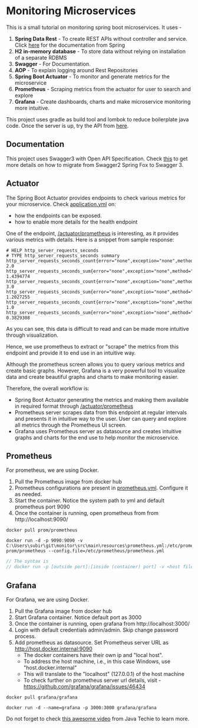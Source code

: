 # Monitoring Microservices

This is a small tutorial on monitoring spring boot microservices. It uses -
1. **Spring Data Rest** - To create REST APIs without controller and service. Click [here](https://docs.spring.io/spring-data/rest/docs/current/reference/html) for the documentation from Spring
2. **H2 in-memory database** - To store data without relying on installation of a separate RDBMS
3. **Swagger** - For Documentation.
4. **AOP** - To explain logging around Rest Repositories
5. **Spring Boot Actuator** - To monitor and generate metrics for the microservice
6. **Prometheus** - Scraping metrics from the actuator for user to search and explore
7. **Grafana** - Create dashboards, charts and make microservice monitoring more intuitive.

This project uses gradle as build tool and lombok to reduce boilerplate java code. Once the server is up, try the API from [here](http://localhost:8080/swagger-ui/index.html).

## Documentation
This project uses Swagger3 with Open API Specification. Check [this](https://springdoc.org/#migrating-from-springfox) to get more details on how to migrate from Swagger2 Spring Fox to Swagger 3.

## Actuator
The Spring Boot Actuator provides endpoints to check various metrics for your microservice. Check [application.yml](src/main/resources/application.yml) on:
* how the endpoints can be exposed.
* how to enable more details for the health endpoint

One of the endpoint, [/actuator/prometheus](http://localhost:8080/actuator/prometheus) is interesting, as it provides various metrics with details. Here is a snippet from sample response:
```textmate
# HELP http_server_requests_seconds  
# TYPE http_server_requests_seconds summary
http_server_requests_seconds_count{error="none",exception="none",method="GET",outcome="SUCCESS",status="200",uri="/actuator/prometheus",} 2.0
http_server_requests_seconds_sum{error="none",exception="none",method="GET",outcome="SUCCESS",status="200",uri="/actuator/prometheus",} 1.4394774
http_server_requests_seconds_count{error="none",exception="none",method="POST",outcome="SUCCESS",status="201",uri="/student",} 3.0
http_server_requests_seconds_sum{error="none",exception="none",method="POST",outcome="SUCCESS",status="201",uri="/student",} 1.2027255
http_server_requests_seconds_count{error="none",exception="none",method="GET",outcome="SUCCESS",status="200",uri="/student",} 1.0
http_server_requests_seconds_sum{error="none",exception="none",method="GET",outcome="SUCCESS",status="200",uri="/student",} 0.3829308
```
As you can see, this data is difficult to read and can be made more intuitive through visualization.

Hence, we use prometheus to extract or "scrape" the metrics from this endpoint and provide it to end use in an intuitive way.

Although the prometheus screen allows you to query various metrics and create basic graphs. However, Grafana is a very powerful tool to visualize data and create beautiful graphs and charts to make monitoring easier.

Therefore, the overall workflow is:
* Spring Boot Actuator generating the metrics and making them available in required format through [/actuator/prometheus](http://localhost:8080/actuator/prometheus)
* Prometheus server scrapes data from this endpoint at regular intervals and presents it in intuitive way to the user. User can query and explore all metrics through the Prometheus UI screen.
* Grafana uses Prometheus server as datasource and creates intuitive graphs and charts for the end use to help monitor the microservice.

## Prometheus
For prometheus, we are using Docker.
1. Pull the Prometheus image from docker hub
2. Prometheus configurations are present in [prometheus.yml](src/main/resources/prometheus.yml). Configure it as needed.
3. Start the container. Notice the system path to yml and default prometheus port 9090
4. Once the container is running, open prometheus from from http://localhost:9090/
```shell
docker pull prom/prometheus
```
```shell
docker run -d -p 9090:9090 -v C:\Users\subir\git\monitor\src\main\resources\prometheus.yml:/etc/prometheus/prometheus.yml prom/prometheus --config.file=/etc/prometheus/prometheus.yml
```
```java
// The syntax is
// docker run -p [outside port]:[inside (container) port] -v <host file path to yml>:<config path in container where it will be copied> <image name> --config.file=<to use config from file inside the container>
```

## Grafana
For Grafana, we are using Docker.
1. Pull the Grafana image from docker hub
2. Start Grafana container. Notice default port as 3000
3. Once the container is running, open grafana from http://localhost:3000/
4. Login with default credentials admin/admin. Skip change password process.
5. Add prometheus as datasource. Set Prometheus server URL as http://host.docker.internal:9090
    * The docker containers have their own ip and "local host".
    * To address the host machine, i.e., in this case Windows, use "host.docker.internal"
    * This will translate to the "localhost" (127.0.0.1) of the host machine
    * To check further on prometheus server url details, visit - https://github.com/grafana/grafana/issues/46434
```shell
docker pull grafana/grafana
```
```shell
docker run -d --name=grafana -p 3000:3000 grafana/grafana
```

Do not forget to check [this awesome video](https://www.youtube.com/watch?v=2wr9njNdywk&t=600s&ab_channel=JavaTechie) from Java Techie to learn more.